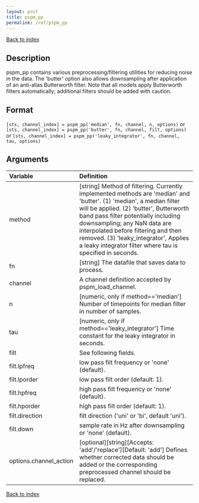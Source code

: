 ```yaml
---
layout: post
title: pspm_pp
permalink: /ref/pspm_pp
---
```




[Back to index](/PsPM/ref/)

## Description

pspm_pp contains various preprocessing/filtering utilities for reducing noise in the data. The 'butter' option also allows downsampling after application of an anti-alias Butterworth filter. Note that all models apply Butterworth filters automatically; additional filters should be added with caution.


## Format

`[sts, channel_index] = pspm_pp('median', fn, channel, n, options)` or
`[sts, channel_index] = pspm_pp('butter', fn, channel, filt, options)` or
`[sts, channel_index] = pspm_pp('leaky_integrator', fn, channel, tau, options)`


## Arguments

| Variable | Definition |
|:--|:--|
| method | [string] Method of filtering. Currently implemented methods are 'median' and 'butter'. (1) 'median', a median filter will be applied. (2) 'butter', Butterworth band pass filter potentially including downsampling; any NaN data are interpolated before filtering and then removed. (3) 'leaky_integrator', Applies a leaky integrator filter where tau is specified in seconds. |
| fn | [string] The datafile that saves data to process. |
| channel | A channel definition accepted by pspm_load_channel. |
| n | [numeric, only if method=='median'] Number of timepoints for median filter in number of samples. |
| tau | [numeric, only if method=='leaky_integrator'] Time constant for the leaky integrator in seconds. |
| filt | See following fields. |
| filt.lpfreq | low pass filt frequency or 'none' (default). |
| filt.lporder | low pass filt order (default: 1). |
| filt.hpfreq | high pass filt frequency or 'none' (default). |
| filt.hporder | high pass filt order (default: 1). |
| filt.direction | filt direction ('uni' or 'bi', default 'uni'). |
| filt.down | sample rate in Hz after downsampling or 'none' (default). || options | See following fields. |
| options.channel_action | [optional][string][Accepts: 'add'/'replace'][Default: 'add'] Defines whether corrected data should be added or the corresponding preprocessed channel should be replaced. |

[Back to index](/PsPM/ref/)
